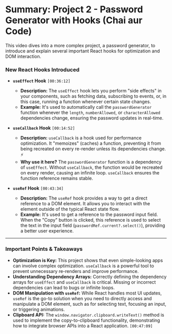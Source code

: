 # Summary: Project 2 - Password Generator with Hooks (Chai aur Code)

This video dives into a more complex project, a password generator, to introduce and explain several important React hooks for optimization and DOM interaction.

### New React Hooks Introduced

* **`useEffect` Hook** `[00:36:12]`
    * **Description:** The `useEffect` hook lets you perform "side effects" in your components, such as fetching data, subscribing to events, or, in this case, running a function whenever certain state changes.
    * **Example:** It's used to automatically call the `passwordGenerator` function whenever the `length`, `numberAllowed`, or `characterAllowed` dependencies change, ensuring the password updates in real-time.

* **`useCallback` Hook** `[00:14:52]`
    * **Description:** `useCallback` is a hook used for performance optimization. It "memoizes" (caches) a function, preventing it from being recreated on every re-render unless its dependencies change. ⚡️
    * **Why use it here?** The `passwordGenerator` function is a dependency of `useEffect`. Without `useCallback`, the function would be recreated on every render, causing an infinite loop. `useCallback` ensures the function reference remains stable.

* **`useRef` Hook** `[00:43:34]`
    * **Description:** The `useRef` hook provides a way to get a direct reference to a DOM element. It allows you to interact with the element outside of the typical React state flow.
    * **Example:** It's used to get a reference to the password input field. When the "Copy" button is clicked, this reference is used to select the text in the input field (`passwordRef.current?.select()`), providing a better user experience.

---

### Important Points & Takeaways

* **Optimization is Key:** This project shows that even simple-looking apps can involve complex optimization. `useCallback` is a powerful tool to prevent unnecessary re-renders and improve performance.
* **Understanding Dependency Arrays:** Correctly defining the dependency arrays for `useEffect` and `useCallback` is critical. Missing or incorrect dependencies can lead to bugs or infinite loops.
* **DOM Manipulation with `useRef`:** While React handles most UI updates, `useRef` is the go-to solution when you need to directly access and manipulate a DOM element, such as for selecting text, focusing an input, or triggering animations.
* **Clipboard API:** The `window.navigator.clipboard.writeText()` method is used to implement the copy-to-clipboard functionality, demonstrating how to integrate browser APIs into a React application. `[00:47:09]`